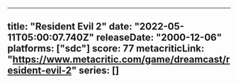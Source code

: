 
---
title: "Resident Evil 2"
date: "2022-05-11T05:00:07.740Z"
releaseDate: "2000-12-06"
platforms: ["sdc"]
score: 77
metacriticLink: "https://www.metacritic.com/game/dreamcast/resident-evil-2"
series: []
---
